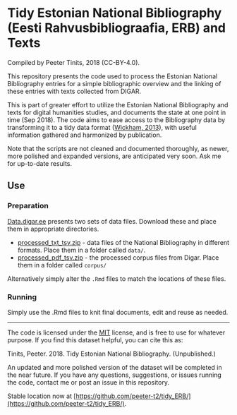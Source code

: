 # Tidy Estonian National Bibliography (Eesti Rahvusbibliograafia, ERB) and Texts

Compiled by Peeter Tinits, 2018 (CC-BY-4.0).


This repository presents the code used to process the Estonian National Bibliography entries for a simple bibliographic overview and the linking of these entries with texts collected from DIGAR. 

This is part of greater effort to utilize the Estonian National Bibliography and texts for digital humanities studies, and documents the state at one point in time (Sep 2018). The code aims to ease access to the Bibliography data by transforming it to a tidy data format ([Wickham, 2013](https://vita.had.co.nz/papers/tidy-data.pdf)), with useful information gathered and harmonized by publication.

Note that the scripts are not cleaned and documented thoroughly, as newer, more polished and expanded versions, are anticipated very soon. Ask me for up-to-date results.


## Use

### Preparation 

[Data.digar.ee](http://data.digar.ee/#page6) presents two sets of data files. Download these and place them in appropriate directories.
- [processed_txt_tsv.zip](http://data.digar.ee/processed_txt_tsv.zip) - data files of the National Bibliography in different formats. Place them in a folder called `data/`.
- [processed_pdf_tsv.zip](http://data.digar.ee/processed_pdf_tsv.zip) - the processed corpus files from Digar. Place them in a folder called `corpus/`

Alternatively simply alter the `.Rmd` files to match the locations of these files.

### Running

Simply use the .Rmd files to knit final documents, edit and reuse as needed.


--------------

The code is licensed under the [MIT](https://choosealicense.com/licenses/mit/) license, and is free to use for whatever purpose. If you find this dataset helpful, you can cite this as:

Tinits, Peeter. 2018. Tidy Estonian National Bibliography. (Unpublished.)

An updated and more polished version of the dataset will be completed in the near future. If you have any questions, suggestions, or issues running the code, contact me or post an issue in this repository.

Stable location now at [https://github.com/peeter-t2/tidy_ERB/](https://github.com/peeter-t2/tidy_ERB/).
